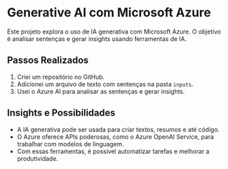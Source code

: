 # Generative AI com Microsoft Azure

Este projeto explora o uso de IA generativa com Microsoft Azure. O objetivo é analisar sentenças e gerar insights usando ferramentas de IA.

## Passos Realizados
1. Criei um repositório no GitHub.
2. Adicionei um arquivo de texto com sentenças na pasta `inputs`.
3. Usei o Azure AI para analisar as sentenças e gerar insights.

## Insights e Possibilidades
- A IA generativa pode ser usada para criar textos, resumos e até código.
- O Azure oferece APIs poderosas, como o Azure OpenAI Service, para trabalhar com modelos de linguagem.
- Com essas ferramentas, é possível automatizar tarefas e melhorar a produtividade.
